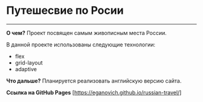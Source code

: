 # Путешесвие по Росии
------
**О чем?**
Проект посвящен самым живописным места России.

В данной проекте использованы следующие технологии:
* flex
* grid-layout
* adaptive

**Что дальше?**
Планируется реализовать английскую версию сайта.

**Ссылка на GitHub Pages**
[https://eganovich.github.io/russian-travel/]